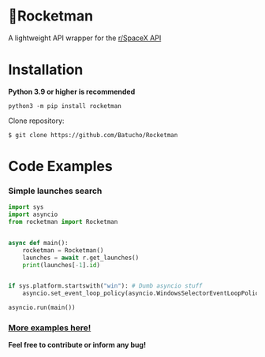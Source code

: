 # 🚀Rocketman

A lightweight API wrapper for the [r/SpaceX API](https://github.com/r-spacex/SpaceX-API)

# Installation

**Python 3.9 or higher is recommended**

```
python3 -m pip install rocketman
```

Clone repository:

```
$ git clone https://github.com/Batucho/Rocketman
```
# Code Examples

### Simple launches search
```py
import sys
import asyncio
from rocketman import Rocketman


async def main():
    rocketman = Rocketman()
    launches = await r.get_launches()
    print(launches[-1].id)


if sys.platform.startswith("win"): # Dumb asyncio stuff
    asyncio.set_event_loop_policy(asyncio.WindowsSelectorEventLoopPolicy())

asyncio.run(main())
```

### [More examples here!](https://github.com/Batucho/Rocketman/tree/main/examples)

**Feel free to contribute or inform any bug!**
